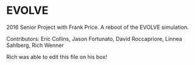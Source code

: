 # EVOLVE
2016 Senior Project with Frank Price. A reboot of the EVOLVE simulation.

Contributors: Eric Collins, Jason Fortunato, David Roccapriore, Linnea Sahlberg, Rich Wenner

Rich was able to edit this file on his box!  